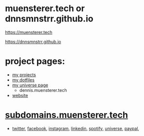 # muensterer.tech or dnnsmnstrr.github.io

https://muensterer.tech

https://dnnsmnstrr.github.io

# project pages:

- [my projects](https://dnnsmnstrr.github.io/projects)
- [my dotfiles](https://dnnsmnstrr.github.io/dotfiles)
- [my universe page](http://dennis.muensterer.tech)
  - dennis.muensterer.tech
- [website](https://dnnsmnstrr.github.io/website)

# [subdomains.muensterer.tech](http://subdomains.muensterer.tech)
- [twitter](http://twitter.muensterer.tech), [facebook](http://facebook.muensterer.tech), [instagram](http://insta.muensterer.tech), [linkedin](http://in.muensterer.tech), [spotify](http://spotify.muensterer.tech), [universe](http://universe.muensterer.tech), [paypal](http://paypal.muensterer.tech), 
